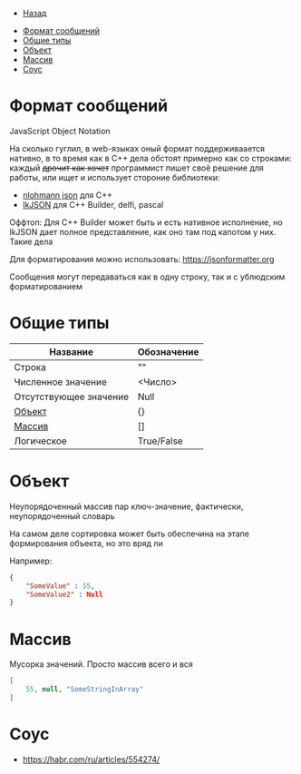 * [Назад](./Readme.md)

- [Формат сообщений](#формат-сообщений)
- [Общие типы](#общие-типы)
- [Объект](#объект)
- [Массив](#массив)
- [Соус](#соус)

# Формат сообщений

JavaScript Object Notation

На сколько гуглил, в web-языках оный формат поддерживаается нативно, в то время как в C++ дела обстоят примерно как со строками: каждый ~~дрочит как хочет~~ программист пишет своё решение для работы, или ищет и использует стороние библиотеки:

* [nlohmann json](https://github.com/nlohmann/json) для C++
* [lkJSON](https://github.com/otomazeli/lkJSON) для C++ Builder, delfi, pascal

Оффтоп: Для С++ Builder может быть и есть нативное исполнение, но lkJSON дает полное представление, как оно там под капотом у них. Такие дела

Для форматирования можно использовать: https://jsonformatter.org

Сообщения могут передаваться как в одну строку, так и с ублюдским форматированием

# Общие типы

| Название               | Обозначение |
| ---------------------- | ----------- |
| Строка                 | ""          |
| Численное значение     | <Число>     |
| Отсутствующее значение | Null        |
| [Объект](#объект)      | {}          |
| [Массив](#массив)      | []          |
| Логическое             | True/False  |

# Объект

Неупорядоченный массив пар ключ-значение, фактически, неупорядоченный словарь

На самом деле сортировка может быть обеспечина на этапе формирования объекта, но это вряд ли

Например:

```Json
{
    "SomeValue" : 55,
    "SomeValue2" : Null
}
```

# Массив

Мусорка значений. Просто массив всего и вся

```Json
[
    55, null, "SomeStringInArray"
]
```

# Соус

* https://habr.com/ru/articles/554274/

